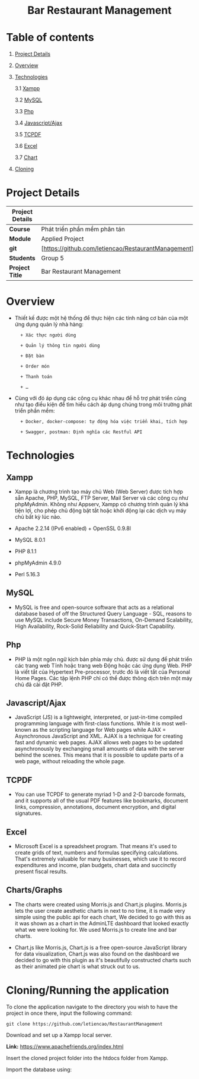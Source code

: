<h1 align="center">Bar Restaurant Management  </h1>

# Table of contents

1. [Project Details](#ProjDetails)

2. [Overview](#OverView)

3.  [Technologies](#Tech)

    3.1 [Xampp](#Xampp)

    3.2 [MySQL](#MySQL)

    3.3 [Php](#Php)

    3.4 [Javascript/Ajax](#JSA)

    3.5 [TCPDF](#TCPDF)

    3.6 [Excel](#Excel)

    3.7 [Chart](#Chart)
4. [Cloning](#clone)
 
# Project Details <a name="ProjDetails"></a>

| Project Details   |     |
| --- | --- |
| **Course** | Phát triển phần mềm phân tán  |
| **Module** |  Applied Project |
| **git** | [https://github.com/letiencao/RestaurantManagement] |
| **Students** | Group 5 |
| **Project Title** | Bar Restaurant Management |

# Overview <a name="OverView"></a>
- Thiết kế được một hệ thống để thực hiện các tính năng cơ bản của một ứng dụng quản lý nhà hàng:

        + Xác thực người dùng

        + Quản lý thông tin người dùng

        + Đặt bàn

        + Order món

        + Thanh toán

        + …


- Cùng với đó áp dụng các công cụ khác nhau để hỗ trợ phát triển cũng như tạo điều kiện để tìm hiểu cách áp dụng chúng trong môi trường phát triển phần mềm:

        + Docker, docker-compose: tự động hóa việc triển khai, tích hợp

        + Swagger, postman: Định nghĩa các Restful API

# Technologies <a name="Tech"></a>

## Xampp <a name="Xampp"></a>
 - Xampp là chương trình tạo máy chủ Web (Web Server) được tích hợp sẵn Apache, PHP, MySQL, FTP Server, Mail Server và các công cụ như phpMyAdmin. Không như Appserv, Xampp có chương trình quản lý khá tiện lợi, cho phép chủ động bật tắt hoặc khởi động lại các dịch vụ máy chủ bất kỳ lúc nào.

 - Apache 2.2.14 (IPv6 enabled) + OpenSSL 0.9.8l

 - MySQL 8.0.1

 - PHP 8.1.1

 - phpMyAdmin 4.9.0

 - Perl 5.16.3

## MySQL <a name="MySQL"></a>

- MySQL is free and open-source software that acts as a relational database based of off the Structured Query Language - SQL, reasons to use MySQL include Secure Money Transactions, On-Demand Scalability, High Availability, Rock-Solid Reliability and Quick-Start Capability.

## Php <a name="Php"></a>

- PHP là một ngôn ngữ kịch bản phía máy chủ. được sử dụng để phát triển các trang web Tĩnh hoặc trang web Động hoặc các ứng dụng Web. PHP là viết tắt của Hypertext Pre-processor, trước đó là viết tắt của Personal Home Pages. Các tập lệnh PHP chỉ có thể được thông dịch trên một máy chủ đã cài đặt PHP.

## Javascript/Ajax <a name="JSA"></a>

- JavaScript (JS) is a lightweight, interpreted, or just-in-time compiled programming language with first-class functions. While it is most well-known as the scripting language for Web pages while AJAX = Asynchronous JavaScript and XML. AJAX is a technique for creating fast and dynamic web pages. AJAX allows web pages to be updated asynchronously by exchanging small amounts of data with the server behind the scenes. This means that it is possible to update parts of a web page, without reloading the whole page.

## TCPDF <a name="TCPDF"></a>

- You can use TCPDF to generate myriad 1-D and 2-D barcode formats, and it supports all of the usual PDF features like bookmarks, document links, compression, annotations, document encryption, and digital signatures.

## Excel <a name="Excel"></a>

- Microsoft Excel is a spreadsheet program. That means it's used to create grids of text, numbers and formulas specifying calculations. That's extremely valuable for many businesses, which use it to record expenditures and income, plan budgets, chart data and succinctly present fiscal results.

## Charts/Graphs <a name="Chart"></a>

- The charts were created using Morris.js and Chart.js plugins.
Morris.js lets the user create aesthetic charts in next to no time, it is made very simple using the public api for each chart, We decided to go with this as it was shown as a chart in the AdminLTE dashboard that looked exactly what we were looking for. We used Morris.js to create line and bar charts.

 - Chart.js like Morris.js, Chart.js is a free open-source JavaScript library for data visualization, Chart.js was also found on the dashboard we decided to go with this plugin as it's beautifully constructed charts such as their animated pie chart is what struck out to us. 
 
# Cloning/Running the application <a name="clone"></a>
To clone the application navigate to the directory you wish to have the project in once there, input the following command:
```
git clone https://github.com/letiencao/RestaurantManagement
```
Download and set up a Xampp local server.

**Link:** https://www.apachefriends.org/index.html

Insert the cloned project folder into the htdocs folder from Xampp.

Import the database using:







 
